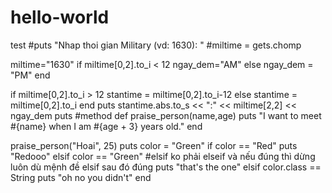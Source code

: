 # hello-world
test
#puts "Nhap thoi gian Military (vd: 1630): "
#miltime = gets.chomp

miltime="1630"
if miltime[0,2].to_i < 12
  ngay_dem="AM"
else
  ngay_dem = "PM"
end

if miltime[0,2].to_i > 12
  stantime = miltime[0,2].to_i-12
else
  stantime = miltime[0,2].to_i
end
puts stantime.abs.to_s << ":" << miltime[2,2] << ngay_dem
puts
#method
def praise_person(name,age)
    puts "I want to meet #{name} when I am #{age + 3} years old."
end

praise_person("Hoai", 25)
puts
color = "Green"
if color == "Red"
    puts "Redooo"
elsif color == "Green" #elsif ko phải elseif và nếu đúng thì dừng luôn dù mệnh đề elsif sau đó đúng
    puts "that's the one"
elsif color.class == String
    puts "oh no you didn't"
end
